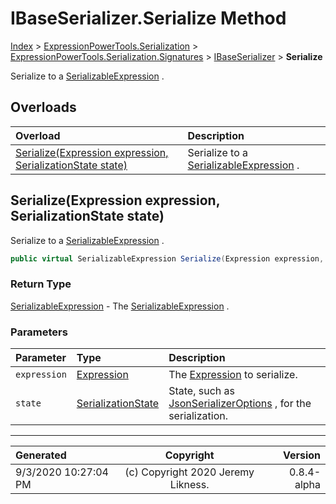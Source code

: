 ﻿# IBaseSerializer.Serialize Method

[Index](../index.md) > [ExpressionPowerTools.Serialization](ExpressionPowerTools.Serialization.a.md) > [ExpressionPowerTools.Serialization.Signatures](ExpressionPowerTools.Serialization.Signatures.n.md) > [IBaseSerializer](ExpressionPowerTools.Serialization.Signatures.IBaseSerializer.i.md) > **Serialize**

Serialize to a [SerializableExpression](ExpressionPowerTools.Serialization.Serializers.SerializableExpression.cs.md) .

## Overloads

| Overload | Description |
| :-- | :-- |
| [Serialize(Expression expression, SerializationState state)](#serializeexpression-expression-serializationstate-state) | Serialize to a [SerializableExpression](ExpressionPowerTools.Serialization.Serializers.SerializableExpression.cs.md) . |
## Serialize(Expression expression, SerializationState state)

Serialize to a [SerializableExpression](ExpressionPowerTools.Serialization.Serializers.SerializableExpression.cs.md) .

```csharp
public virtual SerializableExpression Serialize(Expression expression, SerializationState state)
```

### Return Type

 [SerializableExpression](ExpressionPowerTools.Serialization.Serializers.SerializableExpression.cs.md)  - The [SerializableExpression](ExpressionPowerTools.Serialization.Serializers.SerializableExpression.cs.md) .

### Parameters

| Parameter | Type | Description |
| :-- | :-- | :-- |
| `expression` | [Expression](https://docs.microsoft.com/dotnet/api/system.linq.expressions.expression) | The [Expression](https://docs.microsoft.com/dotnet/api/system.linq.expressions.expression) to serialize. |
| `state` | [SerializationState](ExpressionPowerTools.Serialization.Serializers.SerializationState.cs.md) | State, such as [JsonSerializerOptions](https://docs.microsoft.com/dotnet/api/system.text.json.jsonserializeroptions) , for the serialization. |



---

| Generated | Copyright | Version |
| :-- | :-: | --: |
| 9/3/2020 10:27:04 PM | (c) Copyright 2020 Jeremy Likness. | 0.8.4-alpha |
